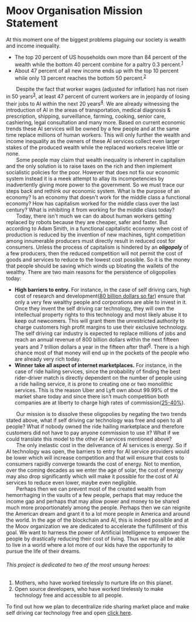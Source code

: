 # Moov Organisation Mission Statement

At this moment one of the biggest problems plaguing our society is wealth and income inequality.
* The top 20 percent of US households own more than 84 percent of the wealth while the bottom 40 percent combine for a paltry 0.3 percent.<sup>[1][1]</sup>
* About 47 percent of all new income ends up with the top 10 percent while only 13 percent reaches the bottom 50 percent.<sup>[2][2]</sup>

&nbsp;&nbsp;&nbsp;&nbsp;&nbsp;&nbsp;  Despite the fact that worker wages (adjusted for inflation) has not risen in 50 years<sup>[3][3]</sup>, at least 47 percent of current workers are in jeopardy of losing their jobs to AI within the next 20 years<sup>[4][4]</sup>. We are already witnessing the introduction of AI in the areas of transportation, medical diagnosis & prescription, shipping, surveillance, farming, cooking, senior care, cashiering, legal consultation and many more. Based on current economic trends these AI services will be owned by a few people and at the same time replace millions of human workers. This will only further the wealth and income inequality as the owners of these AI services collect even larger stakes of the produced wealth while the replaced workers receive little or none.  
&nbsp;&nbsp;&nbsp;&nbsp;&nbsp;&nbsp;  Some people may claim that wealth inequality is inherent in capitalism and the only solution is to raise taxes on the rich and then implement socialistic policies for the poor. However that does not fix our economic system instead it is a meek attempt to allay its incompetencies by inadvertently giving more power to the government. So we must trace our steps back and rethink our economic system. What is the purpose of an economy? Is an economy that doesn't work for the middle class a functional economy? How has capitalism worked for the middle class over the last century? What is inhibiting it from working for the middle class today?  
&nbsp;&nbsp;&nbsp;&nbsp;&nbsp;&nbsp; Today, there isn't much we can do about human workers getting replaced by robots because they are cheaper, safer and faster. But according to Adam Smith, in a functional capitalistic economy when cost of production is reduced by the invention of new machines, tight competition among innumerable producers must directly result in reduced cost for consumers. Unless the process of capitalism is hindered by an ___oligopoly___ of a few producers, then the reduced competition will not permit the cost of goods and services to reduce to the lowest cost possible. So it is the money that people should be saving which winds up bloating the wallets of the wealthy. There are two main reasons for the persistence of oligopolies today:
- __High barriers to entry.__ For instance, in the case of self driving cars, high cost of research and development([80 billion dollars so far][5]) ensure that only a very few wealthy people and corporations are able to invest in it. Once they invent the self driving car technology, they will own the intellectual property rights to this technology and most likely abuse it to keep out newcomers. This will grant them the unrestricted authority to charge customers high profit margins to use their exclusive technology. The self driving car industry is expected to replace millions of jobs and reach an annual revenue of 800 billion dollars within the next fifteen years and 7 trillion dollars a year in the fifteen after that<sup>[6][6]</sup>. There is a high chance most of that money will end up in the pockets of the people who are already very rich today.
- __Winner take all aspect of internet marketplaces.__ For instance, in the case of ride hailing services, since the probability of finding the best rider-driver match is directly dependent on the number of people using a ride hailing service, it is prone to creating one or two monolithic services. This is the reason Uber and Lyft own about 99.99% of the market share today and since there isn’t much competition both companies are at liberty to charge high rates of commission([25-40%][7]).

&nbsp;&nbsp;&nbsp;&nbsp;&nbsp;&nbsp; Our mission is to dissolve these oligopolies by negating the two trends stated above, what if self driving car technology was free and open to all people? What if nobody owned the ride hailing marketplace and therefore customers did not have to pay anyone commission to use it? What if we could translate this model to the other AI services mentioned above?  
&nbsp;&nbsp;&nbsp;&nbsp;&nbsp;&nbsp; The only inelastic cost in the deliverance of AI services is energy. So if AI technology was open, the barriers to entry for AI service providers would be lower which will increase competition and that will ensure that costs to consumers rapidly converge towards the cost of energy. Not to mention, over the coming decades as we enter the age of solar, the cost of energy may also drop significantly which will make it possible for the cost of AI services to reduce even lower, maybe even negligible.  
&nbsp;&nbsp;&nbsp;&nbsp;&nbsp;&nbsp; Perhaps then we can prevent most of the created wealth from hemorrhaging in the vaults of a few people, perhaps that may reduce the income gap and perhaps that may allow power and money to be shared much more proportionately among the people. Perhaps then we can reignite the American dream and grant it to a lot more people in America and around the world. In the age of the blockchain and AI, this is indeed possible and at the Moov organization we are dedicated to accelerate the fulfillment of this goal. We want to harness the power of Artificial Intelligence to empower the people by drastically reducing their cost of living. Thus we may all be able to live in a world where a lot more of our kids have the opportunity to pursue the life of their dreams.

###### This project is dedicated to two of the most unsung heroes:
1. Mothers, who have worked tirelessly to nurture life on this planet.
2. Open source developers, who have worked tirelessly to make technology free and accessible to all people.

To find out how we plan to decentralize ride sharing market place and make self driving car technology free and open [click here](master_plan.md).

[1]: https://www.scientificamerican.com/article/economic-inequality-it-s-far-worse-than-you-think/
[2]: https://www2.deloitte.com/insights/us/en/economy/issues-by-the-numbers/july-2017/rising-income-inequality-gap-united-states.html
[3]: http://www.pewresearch.org/fact-tank/2014/10/09/for-most-workers-real-wages-have-barely-budged-for-decades/
[4]: http://harvardpolitics.com/world/automation/
[5]: https://www.brookings.edu/research/gauging-investment-in-self-driving-cars/
[6]:  https://newsroom.intel.com/news-releases/intel-predicts-autonomous-driving-will-spur-new-passenger-economy-worth-7-trillion/
[7]: https://www.ridester.com/uber-fees/
